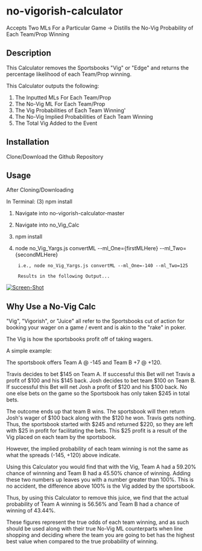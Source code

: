 # no-vigorish-calculator
Accepts Two MLs For a Particular Game -> Distills the No-Vig Probability of Each Team/Prop Winning

## Description 

This Calculator removes the Sportsbooks "Vig" or "Edge" and returns the percentage likelihood of each Team/Prop winning. 

This Calculator outputs the following: 

1. The Inputted MLs For Each Team/Prop
1. The No-Vig ML For Each Team/Prop
1. The Vig Probabilities of Each Team Winning'
1. The No-Vig Implied Probabilities of Each Team Winning
1. The Total Vig Added to the Event

## Installation

Clone/Download the Github Repository 

## Usage 

After Cloning/Downloading

In Terminal:
(3) npm install
1.  Navigate into no-vigorish-calculator-master 
1.  Navigate into no_Vig_Calc
1.  npm install 
1. node no_Vig_Yargs.js convertML --ml_One={firstMLHere} --ml_Two={secondMLHere}
        
        i.e., node no_Vig_Yargs.js convertML --ml_One=-140 --ml_Two=125

        Results in the following Output...
        
 [![Screen-Shot](https://i.postimg.cc/G2y7Kvkd/Screen-Shot-2020-06-15-at-3-39-19-PM.png)](https://postimg.cc/JDR54D62)

## Why Use a No-Vig Calc 

"Vig", "Vigorish", or "Juice" all refer to the Sportsbooks cut of action for booking your wager on a game / event and is akin to the "rake" in poker. 

The Vig is how the sportsbooks profit off of taking wagers. 

A simple example: 

The sportsbook offers Team A @ -145 and Team B +7 @ +120. 

Travis decides to bet $145 on Team A. If successful this Bet will net Travis a profit of $100 and his $145 back. 
Josh decides to bet team $100 on Team B. If successful this Bet will net Josh a profit of $120 and his $100 back. 
No one else bets on the game so the Sportsbook has only taken $245 in total bets. 

The outcome ends up that team B wins. The sportsbook will then return Josh's wager of $100 back along with the $120 he won. Travis gets nothing. 
Thus, the sportsbook started with $245 and returned $220, so they are left with $25 in profit for facilitating the bets. This $25 profit is a result of the Vig placed on each team by the sportsbook. 

However, the implied probability of each team winning is not the same as what the spreads (-145, +120) above indicate. 

Using this Calculator you would find that with the Vig, Team A had a 59.20% chance of winnning and Team B had a 45.50% chance of winning. Adding these two numbers up leaves you with a number greater than 100%. This is no accident, the difference above 100% is the Vig added by the sportsbook. 

Thus, by using this Calculator to remove this juice, we find that the actual probability of Team A winning is 56.56% and Team B had a chance of winning of 43.44%. 

These figures represent the true odds of each team winning, and as such should be used along with their true No-Vig ML counterparts when line shopping and deciding where the team you are going to bet has the highest best value when compared to the true probability of winning. 
